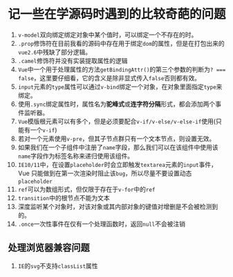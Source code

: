# 记一些在学源码时遇到的比较奇葩的问题

1. `v-model`双向绑定绑定对象中某个值时，可以绑定一个不存在的时。
2. `.prop`修饰符在目前我看的源码中存在用于绑定`dom`的属性，但是在打包出来的`vue2.6`中残缺了部分逻辑。
3. `.camel`修饰符并没有实装提取属性的逻辑
4. `Vue`中一个用于处理属性的方法`getBindingAttr()`的第三个参数的判断为`? === false`，这里要仔细看，它的含义是除非显式传入`false`否则都有效。
5. `input`元素的`type`属性可以通过`v-bind`绑定一个对象，在对象里面指定`type`来绑定。
6. 使用`.sync`绑定属性时，属性名为**驼峰式**或**连字符分隔**形式，都会添加两个事件监听器。
7. `Vue`模版根元素可以有多个，但是必须要配合`v-if/v-else/v-else-if`使用(只能有一个`v-if`)
8. 若对一个元素使用`v-pre`，但其子节点群只有一个文本节点，则设置无效。
9. 如果我们在一个子组件中注册了`name`字段，那么我们可以在该组件中使用该`name`字段作为标签名称来递归使用该组件。
10. `IE10/11`中，在设置`placeholder`时会立即触发`textarea`元素的`input`事件，Vue 只能做到在第一次渲染时阻止该`bug`，所以尽量不要设置动态`placeholder`
11. `ref`可以为数组形式，但仅限于存在于`v-for`中的`ref`
12. `transition`中的根节点不能为文本
13. 深度监听某个对象时，对该对象或其内部对象的键值对增删是不会被检测到的。
14. `.once`一次性事件在仅有一个处理函数时，返回`null`不会被注销

## 处理浏览器兼容问题

1. `IE`的`svg`不支持`classList`属性
